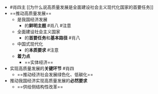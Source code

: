 - #肖四主 [[为什么说高质量发展是全面建设社会主义现代化国家的首要任务]]
- ==推动高质量发展== 
	- 是我国经济发展
		- 的**鲜明主题** #肖八 #注意
	- 全面建设社会主义国家
		- 的**首要任务**和**基本路径** #肖八
	- 中国式现代化
		- 的**本质要求** #注意
	- **着力点**
		- ==实体经济==
- 实现高质量发展的**关键环节** #肖四
	- ==推动经济社会发展绿色化、低碳化==
- 推动我国经济实现高质量发展的**必然要求**
	- ==供给侧结构性改革==
